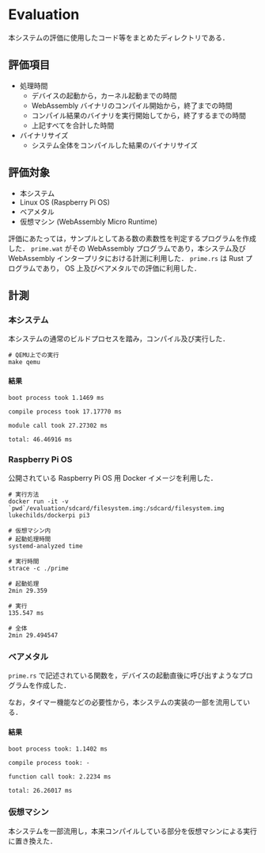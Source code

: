 # Evaluation
本システムの評価に使用したコード等をまとめたディレクトリである．

## 評価項目

* 処理時間
  * デバイスの起動から，カーネル起動までの時間
  * WebAssembly バイナリのコンパイル開始から，終了までの時間
  * コンパイル結果のバイナリを実行開始してから，終了するまでの時間
  * 上記すべてを合計した時間
* バイナリサイズ
  * システム全体をコンパイルした結果のバイナリサイズ

## 評価対象
* 本システム
* Linux OS (Raspberry Pi OS)
* ベアメタル
* 仮想マシン (WebAssembly Micro Runtime)

評価にあたっては，サンプルとしてある数の素数性を判定するプログラムを作成した．
`prime.wat` がその WebAssembly プログラムであり，本システム及び WebAssembly インタープリタにおける計測に利用した．
`prime.rs` は Rust プログラムであり， OS 上及びベアメタルでの評価に利用した．

## 計測
### 本システム
本システムの通常のビルドプロセスを踏み，コンパイル及び実行した．

```
# QEMU上での実行
make qemu
```

#### 結果
```
boot process took 1.1469 ms

compile process took 17.17770 ms

module call took 27.27302 ms

total: 46.46916 ms
```

### Raspberry Pi OS
公開されている Raspberry Pi OS 用 Docker イメージを利用した．

```
# 実行方法
docker run -it -v `pwd`/evaluation/sdcard/filesystem.img:/sdcard/filesystem.img lukechilds/dockerpi pi3

# 仮想マシン内
# 起動処理時間
systemd-analyzed time

# 実行時間
strace -c ./prime 
```

```
# 起動処理
2min 29.359

# 実行
135.547 ms

# 全体
2min 29.494547
```

### ベアメタル
`prime.rs` で記述されている関数を，デバイスの起動直後に呼び出すようなプログラムを作成した．

なお，タイマー機能などの必要性から，本システムの実装の一部を流用している．

#### 結果
```
boot process took: 1.1402 ms

compile process took: -

function call took: 2.2234 ms

total: 26.26017 ms
```

### 仮想マシン
本システムを一部流用し，本来コンパイルしている部分を仮想マシンによる実行に置き換えた．
